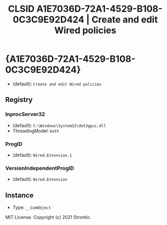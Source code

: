 ﻿---
title: "CLSID A1E7036D-72A1-4529-B108-0C3C9E92D424 | Create and edit Wired policies"
excerpt: What is COM-Object CLSID A1E7036D-72A1-4529-B108-0C3C9E92D424?
---

# {A1E7036D-72A1-4529-B108-0C3C9E92D424}

* (default): `Create and edit Wired policies`

## Registry


### InprocServer32

* (default): `C:\Windows\System32\dot3gpui.dll`
* ThreadingModel: `both`

### ProgID

* (default): `Wired.Extension.1`

### VersionIndependentProgID

* (default): `Wired.Extension`

## Instance

* Type: `__ComObject`

MIT License. Copyright (c) 2021 Strontic.


